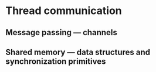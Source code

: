 # Thread communication 

## Message passing — channels

## Shared memory — data structures and synchronization primitives

